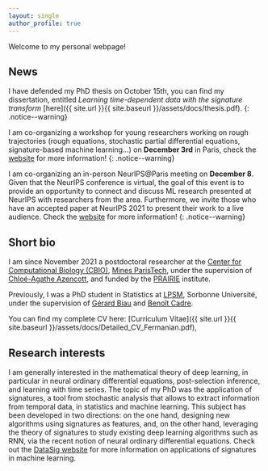 ```yaml
---
layout: single
author_profile: true
---
```


Welcome to my personal webpage! 

## News

I have defended my PhD thesis on October 15th, you can find my dissertation, entitled *Learning time-dependent data with the signature transform* [here]({{ site.url }}{{ site.baseurl }}/assets/docs/thesis.pdf).
{: .notice--warning}

I am co-organizing a workshop for young researchers working on rough trajectories (rough equations, stochastic partial differential equations, signature-based machine learning…) on **December 3rd** in Paris, check the [website](https://young-trag-2021.sciencesconf.org) for more information!
{: .notice--warning}

I am co-organizing an in-person NeurIPS@Paris meeting on **December 8**. Given that the NeurIPS conference is virtual, the goal of this event is to provide an opportunity to connect and discuss ML research presented at NeurIPS with researchers from the area. Furthermore, we invite those who have an accepted paper at NeurIPS 2021 to present their work to a live audience. Check the [website](https://neurips2021paris.github.io) for more information!
{: .notice--warning}

## Short bio

I am since November 2021 a postdoctoral researcher at the [Center for Computational Biology (CBIO)](https://cbio.ensmp.fr), [Mines ParisTech](https://www.minesparis.psl.eu), under the supervision of [Chloé-Agathe Azencott](http://cazencott.info/index.php), and funded by the [PRAIRIE](https://prairie-institute.fr) institute.

Previously, I was a PhD student in Statistics at [LPSM](http://www.lpsm.paris/), Sorbonne Université, under the supervision of [Gérard Biau](http://www.lsta.upmc.fr/biau.html) and [Benoît Cadre](https://w3.ens-rennes.fr/math/people/benoit.cadre/). 

You can find my complete CV here: [Curriculum Vitae]({{ site.url }}{{ site.baseurl }}/assets/docs/Detailed_CV_Fermanian.pdf),

## Research interests

I am generally interested in the mathematical theory of deep learning, in particular in neural ordinary differential equations, post-selection inference, and learning with time series. The topic of my PhD was the application of signatures, a tool from stochastic analysis that allows to extract information from temporal data, in statistics and machine learning. This subject has been developed in two directions: on the one hand, designing new algorithms using signatures as features, and, on the other hand, leveraging the theory of signatures to study existing deep learning algorithms such as RNN, via the recent notion of neural ordinary differential equations. Check out the [DataSig website](https://datasig.ac.uk) for more information on applications of signatures in machine learning.


